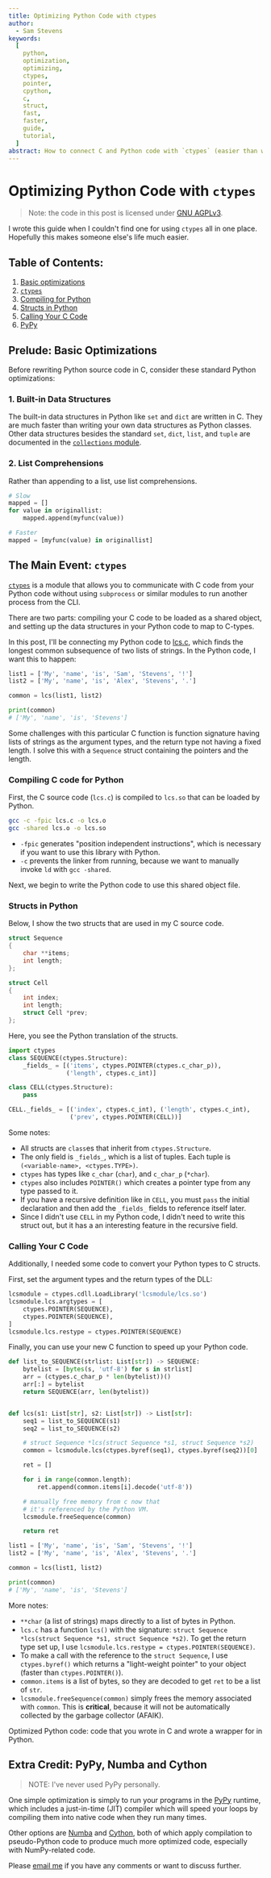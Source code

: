 ```yaml
---
title: Optimizing Python Code with ctypes
author:
  - Sam Stevens
keywords:
  [
    python,
    optimization,
    optimizing,
    ctypes,
    pointer,
    cpython,
    c,
    struct,
    fast,
    faster,
    guide,
    tutorial,
  ]
abstract: How to connect C and Python code with `ctypes` (easier than writing a Python extension, more flexible than Cython)
---
```


# Optimizing Python Code with `ctypes`

<!-- Once you've [profiled your Python](/writing/profiling-python-code-with-cprofile) to highlight bottlenecks, one way to optimize Python is to rewrite slow Python functions in C and call them with `ctypes`. -->

> Note: the code in this post is licensed under [GNU AGPLv3](/license-gnu).

I wrote this guide when I couldn't find one for using `ctypes` all in one place. Hopefully this makes someone else's life much easier.

## Table of Contents:

1. [Basic optimizations](#prelude-basic-optimizations)
2. [`ctypes`](#the-main-event-ctypes)
3. [Compiling for Python](#compiling-c-code-for-python)
4. [Structs in Python](#structs-in-python)
5. [Calling Your C Code](#calling-your-c-code)
6. [PyPy](#extra-credit-pypy)

## Prelude: Basic Optimizations

Before rewriting Python source code in C, consider these standard Python optimizations:

### 1. Built-in Data Structures

The built-in data structures in Python like `set` and `dict` are written in C. They are much faster than writing your own data structures as Python classes. Other data structures besides the standard `set`, `dict`, `list`, and `tuple` are documented in the [`collections` module](https://docs.python.org/dev/library/collections.html#module-collections).

### 2. List Comprehensions

Rather than appending to a list, use list comprehensions.

```python
# Slow
mapped = []
for value in originallist:
    mapped.append(myfunc(value))

# Faster
mapped = [myfunc(value) in originallist]
```

## The Main Event: `ctypes`

[`ctypes`](https://docs.python.org/3/library/ctypes.html) is a module that allows you to communicate with C code from your Python code without using `subprocess` or similar modules to run another process from the CLI.

There are two parts: compiling your C code to be loaded as a shared object, and setting up the data structures in your Python code to map to C-types.

In this post, I'll be connecting my Python code to [lcs.c](/lcs-source), which finds the longest common subsequence of two lists of strings. In the Python code, I want this to happen:

```python
list1 = ['My', 'name', 'is', 'Sam', 'Stevens', '!']
list2 = ['My', 'name', 'is', 'Alex', 'Stevens', '.']

common = lcs(list1, list2)

print(common)
# ['My', 'name', 'is', 'Stevens']
```

Some challenges with this particular C function is function signature having lists of strings as the argument types, and the return type not having a fixed length. I solve this with a `Sequence` struct containing the pointers and the length.

### Compiling C code for Python

First, the C source code (`lcs.c`) is compiled to `lcs.so` that can be loaded by Python.

```bash
gcc -c -fpic lcs.c -o lcs.o
gcc -shared lcs.o -o lcs.so 
```

- `-fpic` generates "position independent instructions", which is necessary if you want to use this library with Python.
- `-c` prevents the linker from running, because we want to manually invoke `ld` with `gcc -shared`.

Next, we begin to write the Python code to use this shared object file.

### Structs in Python

Below, I show the two structs that are used in my C source code.

```c
struct Sequence
{
    char **items;
    int length;
};

struct Cell
{
    int index;
    int length;
    struct Cell *prev;
};
```

Here, you see the Python translation of the structs.

```python
import ctypes
class SEQUENCE(ctypes.Structure):
    _fields_ = [('items', ctypes.POINTER(ctypes.c_char_p)),
                ('length', ctypes.c_int)]

class CELL(ctypes.Structure):
    pass

CELL._fields_ = [('index', ctypes.c_int), ('length', ctypes.c_int),
                 ('prev', ctypes.POINTER(CELL))]
```

Some notes:

- All structs are `class`es that inherit from `ctypes.Structure`.
- The only field is `_fields_`, which is a list of tuples. Each tuple is `(<variable-name>, <ctypes.TYPE>)`.
- `ctypes` has types like `c_char` (`char`), and `c_char_p` (`*char`).
- `ctypes` also includes `POINTER()` which creates a pointer type from any type passed to it.
- If you have a recursive definition like in `CELL`, you must `pass` the initial declaration and then add the `_fields_` fields to reference itself later.
- Since I didn't use `CELL` in my Python code, I didn't need to write this struct out, but it has a an interesting feature in the recursive field.

### Calling Your C Code

Additionally, I needed some code to convert your Python types to C structs. 

First, set the argument types and the return types of the DLL:

```python
lcsmodule = ctypes.cdll.LoadLibrary('lcsmodule/lcs.so')
lcsmodule.lcs.argtypes = [
    ctypes.POINTER(SEQUENCE),
    ctypes.POINTER(SEQUENCE),
]
lcsmodule.lcs.restype = ctypes.POINTER(SEQUENCE)

```

Finally, you can use your new C function to speed up your Python code.

```python
def list_to_SEQUENCE(strlist: List[str]) -> SEQUENCE:
    bytelist = [bytes(s, 'utf-8') for s in strlist]
    arr = (ctypes.c_char_p * len(bytelist))()
    arr[:] = bytelist
    return SEQUENCE(arr, len(bytelist))


def lcs(s1: List[str], s2: List[str]) -> List[str]:
    seq1 = list_to_SEQUENCE(s1)
    seq2 = list_to_SEQUENCE(s2)

    # struct Sequence *lcs(struct Sequence *s1, struct Sequence *s2)
    common = lcsmodule.lcs(ctypes.byref(seq1), ctypes.byref(seq2))[0]

    ret = []

    for i in range(common.length):
        ret.append(common.items[i].decode('utf-8'))

    # manually free memory from c now that 
    # it's referenced by the Python VM.
    lcsmodule.freeSequence(common)

    return ret

list1 = ['My', 'name', 'is', 'Sam', 'Stevens', '!']
list2 = ['My', 'name', 'is', 'Alex', 'Stevens', '.']

common = lcs(list1, list2)

print(common)
# ['My', 'name', 'is', 'Stevens']
```

More notes:

- `**char` (a list of strings) maps directly to a list of bytes in Python.
- `lcs.c` has a function `lcs()` with the signature: `struct Sequence *lcs(struct Sequence *s1, struct Sequence *s2)`. To get the return type set up, I use `lcsmodule.lcs.restype = ctypes.POINTER(SEQUENCE)`.
- To make a call with the reference to the `struct Sequence`, I use `ctypes.byref()` which returns a "light-weight pointer" to your object (faster than `ctypes.POINTER()`).
- `common.items` is a list of bytes, so they are decoded to get `ret` to be a list of `str`.
- `lcsmodule.freeSequence(common)` simply frees the memory associated with `common`. This is **critical**, because it will not be automatically collected by the garbage collector (AFAIK).

Optimized Python code: code that you wrote in C and wrote a wrapper for in Python.

## Extra Credit: PyPy, Numba and Cython

> NOTE: I've never used PyPy personally.

One simple optimization is simply to run your programs in the [PyPy](https://www.pypy.org/) runtime, which includes a just-in-time (JIT) compiler which will speed your loops by compiling them into native code when they run many times.

Other options are [Numba](https://numba.pydata.org/) and [Cython](https://cython.org/), both of which apply compilation to pseudo-Python code to produce much more optimized code, especially with NumPy-related code.

Please [email me](mailto:samuel.robert.stevens@gmail.com) if you have any comments or want to discuss further.

